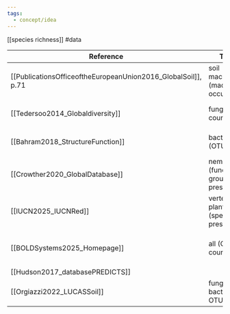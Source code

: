 ```yaml
---
tags:
  - concept/idea
---
```

[[species richness]]
#data

| Reference                        | Taxon                                  | Geography | data        | Used in                                                              | Comment                                    |
| -------------------------------- | -------------------------------------- | --------- | ----------- | -------------------------------------------------------------------- | ------------------------------------------ |
| [[PublicationsOfficeoftheEuropeanUnion2016_GlobalSoil]], p.71 | soil macrofauna (macrogroup occurence) | global    | 0.5° raster | [[Cameron2019_GlobalMismatches]]                                     | not species but macrogroup                 |
| [[Tedersoo2014_Globaldiversity]] | fungi (OTU count)                      | global    | 0.3° raster | [[Cameron2019_GlobalMismatches]]                                     | [[operational taxonomic unit\|OTU]]        |
| [[Bahram2018_StructureFunction]] | bacteria (OTU count)                   | global    | 0.5° raster | [[Cameron2019_GlobalMismatches]]                                     | [[operational taxonomic unit\|OTU]]        |
| [[Crowther2020_GlobalDatabase]]  | nematode (functional group presence)   | global    | points      | [[VanDenHoogen2019_Soilnematode]], [[Burg2025_nematode_exploration]] | not species but functional group           |
| [[IUCN2025_IUCNRed]]             | vertebrates, plants (specie presence)  | global    | shp         | [[Scherer2023_BiodiversityImpact]] and many others                   | gives location, vulnerability              |
| [[BOLDSystems2025_Homepage]]     | all (OTU count)                        | global    | points      | [[Jabot2025_Usemassive]]                                             | [[operational taxonomic unit\|OTU]] (bins) |
| [[Hudson2017_databasePREDICTS]]  |                                        |           |             |                                                                      | [[PREDICTS]]                               |
| [[Orgiazzi2022_LUCASSoil]]       | fungi, bacteria OTU                    | europe    | points      |                                                                      |                                            |
